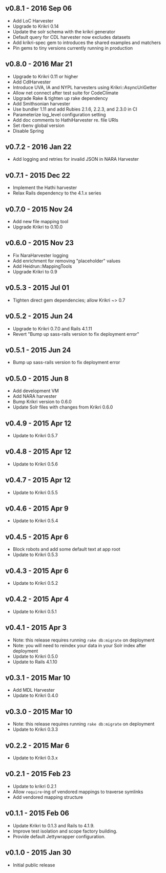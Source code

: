 v0.8.1 - 2016 Sep 06
---
* Add LoC Harvester 
* Upgrade to Krikri 0.14
* Update the solr schema with the krikri generator
* Default query for CDL harvester now excludes datasets
* Add krikri-spec gem to introduces the shared examples and matchers
* Pin gems to tiny versions currently running in production

v0.8.0 - 2016 Mar 21
---
* Upgrade to Krikri 0.11 or higher
* Add CdlHarvester 
* Introduce UVA, IA and NYPL harvesters using Krikri::AsyncUriGetter
* Allow net connect after test suite for CodeClimate
* Upgrade Rake & tighten up rake dependency
* Add Smithsonian harvester
* Use bundler 1.11 and add Rubies 2.1.6, 2.2.3, and 2.3.0 in CI
* Parameterize log_level configuration setting
* Add doc comments to HathiHarvester re. file URIs
* Set rbenv global version
* Disable Spring

v0.7.2 - 2016 Jan 22
---
* Add logging and retries for invalid JSON in NARA Harvester

v0.7.1 - 2015 Dec 22
---
* Implement the Hathi harvester
* Relax Rails dependency to the 4.1.x series

v0.7.0 - 2015 Nov 24
---
* Add new file mapping tool
* Upgrade Krikri to 0.10.0

v0.6.0 - 2015 Nov 23
---
* Fix NaraHarvester logging
* Add enrichment for removing "placeholder" values
* Add Heidrun::MappingTools
* Upgrade Krikri to 0.9

v0.5.3 - 2015 Jul 01
---
* Tighten direct gem dependencies; allow Krikri ~> 0.7
	
v0.5.2 - 2015 Jun 24
---
* Upgrade to Krikri 0.7.0 and Rails 4.1.11
* Revert "Bump up sass-rails version to fix deployment error"

v0.5.1 - 2015 Jun 24
---
* Bump up sass-rails version to fix deployment error

v0.5.0 - 2015 Jun 8
---
* Add development VM
* Add NARA harvester
* Bump Krikri version to 0.6.0
* Update Solr files with changes from Krikri 0.6.0

v0.4.9 - 2015 Apr 12
---
* Update to Krikri 0.5.7

v0.4.8 - 2015 Apr 12
---
* Update to Krikri 0.5.6

v0.4.7 - 2015 Apr 12
---
* Update to Krikri 0.5.5

v0.4.6 - 2015 Apr 9
---
* Update to Krikri 0.5.4

v0.4.5 - 2015 Apr 6
---
* Block robots and add some default text at app root
* Update to Krikri 0.5.3

v0.4.3 - 2015 Apr 6
---
* Update to Krikri 0.5.2

v0.4.2 - 2015 Apr 4
---
* Update to Krikri 0.5.1

v0.4.1 - 2015 Apr 3
---
* Note: this release requires running `rake db:migrate` on deployment
* Note: you will need to reindex your data in your Solr index after deployment
* Update to Krikri 0.5.0
* Update to Rails 4.1.10

v0.3.1 - 2015 Mar 10
---
* Add MDL Harvester
* Update to Krikri 0.4.0

v0.3.0 - 2015 Mar 10
---
* Note: this release requires running `rake db:migrate` on deployment
* Update to Krikri 0.3.3

v0.2.2 - 2015 Mar 6
---
* Update to Krikri 0.3.x

v0.2.1 - 2015 Feb 23
---

* Update to krikri 0.2.1
* Allow `require`-ing of vendored mappings to traverse symlinks
* Add vendored mapping structure

v0.1.1 - 2015 Feb 06
---

* Update Krikri to 0.1.3 and Rails to 4.1.9.
* Improve test isolation and scope factory building.
* Provide default Jettywrapper configuration.

v0.1.0 - 2015 Jan 30
---

* Initial public release
